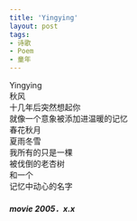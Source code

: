 ```yaml
---
title: 'Yingying'
layout: post
tags:
- 诗歌
- Poem
- 童年
---
```

Yingying  
秋风  
十几年后突然想起你  
就像一个意象被添加进温暖的记忆  
春花秋月  
夏雨冬雪  
我所有的只是一棵  
被伐倒的老杏树  
和一个  
记忆中动心的名字  
   
##### movie 2005．x.x  
  
